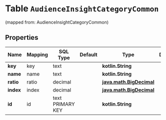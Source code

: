 
# Table `AudienceInsightCategoryCommon`
(mapped from: AudienceInsightCategoryCommon)

## Properties
Name | Mapping | SQL Type | Default | Type | Description | Notes
---- | ------- | -------- | ------- | ---- | ----------- | -----
**key** | key | text |  | **kotlin.String** |  |  [optional]
**name** | name | text |  | **kotlin.String** |  |  [optional]
**ratio** | ratio | decimal |  | [**java.math.BigDecimal**](java.math.BigDecimal.md) |  |  [optional]
**index** | index | decimal |  | [**java.math.BigDecimal**](java.math.BigDecimal.md) |  |  [optional]
**id** | id | text PRIMARY KEY |  | **kotlin.String** |  |  [optional]








